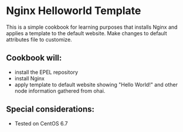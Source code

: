 # Nginx Helloworld Template
This is a simple cookbook for learning purposes that installs Nginx and applies a template to the default website.
Make changes to default attributes file to customize.

## Cookbook will:
* install the EPEL repository
* install Nginx
* apply template to default website showing "Hello World!" and other node information gathered from ohai.

## Special considerations:
* Tested on CentOS 6.7
